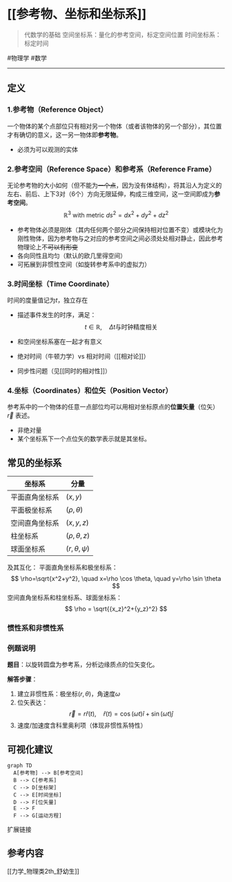 # [[参考物、坐标和坐标系]]

> 代数学的基础
> 空间坐标系：量化的参考空间，标定空间位置
> 时间坐标系：标定时间

#物理学 #数学 

----

## 定义

### 1.参考物（Reference Object）
一个物体的某个点部位只有相对另一个物体（或者该物体的另一个部分），其位置才有确切的意义，这一另一物体即**参考物**。
- 必须为可以观测的实体

### 2.参考空间（Reference Space）和参考系（Reference Frame）
无论参考物的大小如何（但不能为~~一个点~~，因为没有体结构），将其沿人为定义的左右、前后、上下3对（6个）方向无限延伸，构成三维空间，这一空间即成为**参考空间**。
$$
\mathbb{R}^3 \text{ with metric } ds^2 = dx^2 + dy^2 + dz^2
$$
- 参考物体必须是刚体（其内任何两个部分之间保持相对位置不变）或模块化为刚性物体，因为参考物与之对应的参考空间之间必须处处相对静止，因此参考物理论上不~~可以有形变~~
- 各向同性且均匀（默认的欧几里得空间）
- 可拓展到非惯性空间（如旋转参考系中的虚拟力）
### 3.时间坐标（Time Coordinate）
时间的度量值记为$t$，独立存在

- 描述事件发生的时序，满足：
$$
  t \in \mathbb{R}, \quad \Delta t \text{与时钟精度相关}
$$

- 和空间坐标系塞在一起才有意义
- 绝对时间（牛顿力学）vs 相对时间（[[相对论]]）
- 同步性问题（见[[同时的相对性]]）

### 4.坐标（Coordinates）和位矢（Position Vector）
参考系中的一个物体的任意一点部位均可以用相对坐标原点的**位置矢量**（位矢）$\vec{r}$ 表述。
- 非绝对量
- 某个坐标系下一个点位矢的数学表示就是其坐标。

## 常见的坐标系

| 坐标系     | 分量                |
| ------- | ----------------- |
| 平面直角坐标系 | $(x,y)$           |
| 平面极坐标系  | $(\rho, \theta)$  |
| 空间直角坐标系 | $(x,y,z)$         |
| 柱坐标系    | $(\rho,\theta,z)$ |
| 球面坐标系   | $(r,\theta,\psi)$ |

及其互化：
平面直角坐标系和极坐标系：
$$
\rho=\sqrt{x^2+y^2}, \quad x=\rho \cos \theta, \quad y=\rho \sin \theta
$$
空间直角坐标系和柱坐标系、球面坐标系：
$$
\rho = \sqrt{{x_z}^2+{y_z}^2}
$$
### 惯性系和非惯性系


### **例题说明**
**题目**：以旋转圆盘为参考系，分析边缘质点的位矢变化。

**解答步骤**：
1. 建立非惯性系：极坐标$(r,\theta)$，角速度$\omega$
2. 位矢表达：
$$
   \vec{r} = r\hat{r}(t), \quad \hat{r}(t) = \cos(\omega t)\hat{i} + \sin(\omega t)\hat{j}
$$
3. 速度/加速度含科里奥利项（体现非惯性系特性）

## 可视化建议
```mermaid
graph TD
  A[参考物] --> B[参考空间]
  B --> C[参考系]
  C --> D[坐标架]
  C --> E[时间坐标]
  D --> F[位矢量]
  E --> F
  F --> G[运动方程]
```

扩展链接

## 参考内容
[[力学_物理类2th_舒幼生]]
